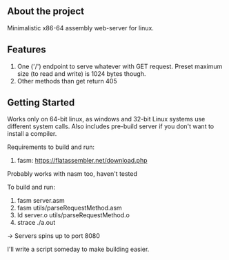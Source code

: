 ## About the project

Minimalistic x86-64 assembly web-server for linux. 

## Features
1. One ('/') endpoint to serve whatever with GET request. Preset maximum size (to read and write) is 1024 bytes though.
2. Other methods than get return 405

## Getting Started

Works only on 64-bit linux, as windows and 32-bit Linux systems use different system calls. Also includes pre-build server if you don't want to install a compiler.


Requirements to build and run:
1. fasm: https://flatassembler.net/download.php

Probably works with nasm too, haven't tested

To build and run:
1. fasm server.asm
2. fasm utils/parseRequestMethod.asm
2. ld server.o utils/parseRequestMethod.o
3. strace ./a.out

-> Servers spins up to port 8080

I'll write a script someday to make building easier.


